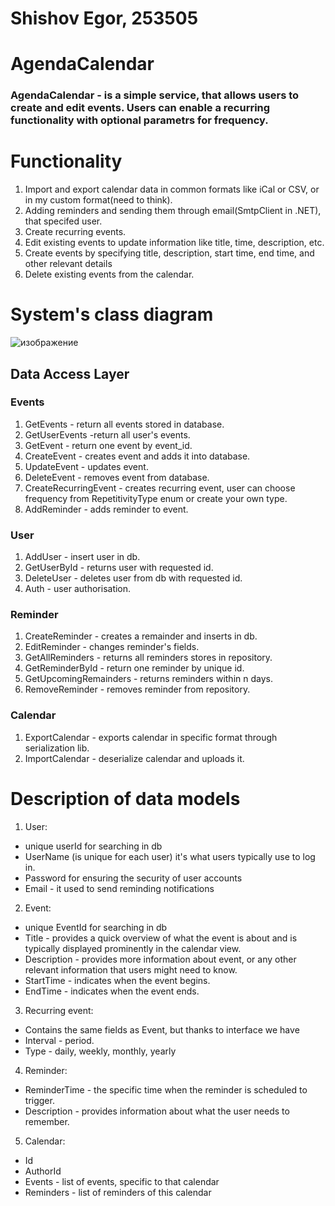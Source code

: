 # Shishov Egor, 253505
# AgendaCalendar
### AgendaCalendar - is a simple service, that allows users to create and edit events. Users can enable a recurring functionality with optional parametrs for frequency.
# Functionality
   1. Import and export calendar data in common formats like iCal or CSV, or in my custom format(need to think).
   2. Adding reminders and sending them through email(SmtpClient in .NET), that specifed user.
   3. Create recurring events.
   4. Edit existing events to update information like title, time, description, etc.
   5. Create events by specifying title, description, start time, end time, and other relevant details
   6. Delete existing events from the calendar.
# System's class diagram
![изображение](https://github.com/EgrShishov/AgendaCalendar/assets/112828095/16896c69-7eb2-49e5-b180-b27fa24ec70b)
## Data Access Layer 
 ### Events
1. GetEvents - return all events stored in database.
2. GetUserEvents -return all user's events.
3. GetEvent - return one event by event_id.
4. CreateEvent - creates event and adds it into database.
5. UpdateEvent - updates event.
6. DeleteEvent - removes event from database.
7. CreateRecurringEvent - creates recurring event, user can choose frequency from RepetitivityType enum or create your own type.
8. AddReminder - adds reminder to event.
 ### User
1. AddUser - insert user in db.
2. GetUserById - returns user with requested id.
3. DeleteUser - deletes user from db with requested id.
4. Auth - user authorisation.
 ### Reminder
1. CreateReminder - creates a remainder and inserts in db.
2. EditReminder - changes reminder's fields.
3. GetAllReminders - returns all reminders stores in repository.
4. GetReminderById - return one reminder by unique id.
5. GetUpcomingRemainders - returns reminders within n days.
6. RemoveReminder - removes reminder from repository.
 ### Calendar
1. ExportCalendar - exports calendar in specific format through serialization lib.
2. ImportCalendar - deserialize calendar and uploads it.
# Description of data models
1. User:
 - unique userId for searching in db
 - UserName (is unique for each user) it's what users typically use to log in.
 - Password for ensuring the security of user accounts
 - Email - it used to send reminding notifications
2. Event:
 - unique EventId for searching in db
 - Title - provides a quick overview of what the event is about and is typically displayed prominently in the calendar view.
 - Description - provides more information about event, or any other relevant information that users might need to know. 
 - StartTime - indicates when the event begins.
 - EndTime - indicates when the event ends.
3. Recurring event:
 - Contains the same fields as Event, but thanks to interface we have
 - Interval - period.
 - Type - daily, weekly, monthly, yearly
4. Reminder:
 - ReminderTime - the specific time when the reminder is scheduled to trigger. 
 - Description - provides information about what the user needs to remember.
5. Calendar:
 - Id 
 - AuthorId
 - Events - list of events, specific to that calendar
 - Reminders - list of reminders of this calendar
